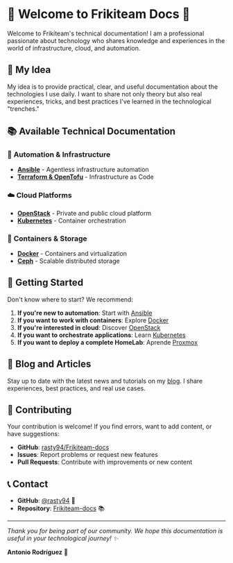 # 🚀 Welcome to Frikiteam Docs 🚀

Welcome to Frikiteam's technical documentation! I am a professional passionate about technology who shares knowledge and experiences in the world of infrastructure, cloud, and automation.

## 🎯 My Idea

My idea is to provide practical, clear, and useful documentation about the technologies I use daily. I want to share not only theory but also real experiences, tricks, and best practices I've learned in the technological "trenches."

## 📚 Available Technical Documentation

### 🔧 **Automation & Infrastructure**
- **[Ansible](doc/ansible/ansible_base.md)** - Agentless infrastructure automation
- **[Terraform & OpenTofu](doc/terraform/terraform_base.md)** - Infrastructure as Code

### ☁️ **Cloud Platforms**
- **[OpenStack](doc/openstack/openstack_base.md)** - Private and public cloud platform
- **[Kubernetes](doc/kubernetes/kubernetes_base.md)** - Container orchestration

### 🐳 **Containers & Storage**
- **[Docker](doc/docker/docker_base.md)** - Containers and virtualization
- **[Ceph](doc/ceph/ceph_base.md)** - Scalable distributed storage


## 🚀 Getting Started

Don't know where to start? We recommend:

1. **If you're new to automation**: Start with [Ansible](doc/ansible/ansible_base.md)
2. **If you want to work with containers**: Explore [Docker](doc/docker/docker_base.md)
3. **If you're interested in cloud**: Discover [OpenStack](doc/openstack/openstack_base.md)
4. **If you want to orchestrate applications**: Learn [Kubernetes](doc/kubernetes/kubernetes_base.md)
5. **If you want to deploy a complete HomeLab**: Aprende [Proxmox](doc/proxmox/proxmox_base.md)

## 📖 Blog and Articles

Stay up to date with the latest news and tutorials on my [blog](blog/index.md). I share experiences, best practices, and real use cases.

## 🤝 Contributing

Your contribution is welcome! If you find errors, want to add content, or have suggestions:

- **GitHub**: [rasty94/Frikiteam-docs](https://github.com/rasty94/Frikiteam-docs)
- **Issues**: Report problems or request new features
- **Pull Requests**: Contribute with improvements or new content

## 📞 Contact

- **GitHub**: [@rasty94](https://github.com/rasty94) 🐙
- **Repository**: [Frikiteam-docs](https://github.com/rasty94/Frikiteam-docs) 📚

---

*Thank you for being part of our community. We hope this documentation is useful in your technological journey! ✨*

**Antonio Rodríguez** 🚀